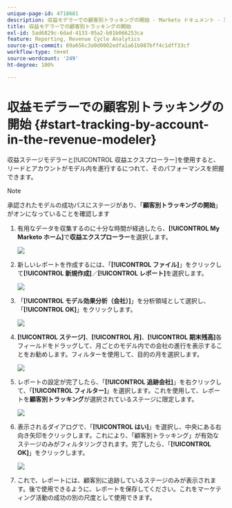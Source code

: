 ```yaml
---
unique-page-id: 4718681
description: 収益モデラーでの顧客別トラッキングの開始 - Marketo ドキュメント - 製品ドキュメント
title: 収益モデラーでの顧客別トラッキングの開始
exl-id: 5ad6829c-6dad-4133-95a2-b01b066253ca
feature: Reporting, Revenue Cycle Analytics
source-git-commit: 09a656c3a0d0002edfa1a61b987bff4c1dff33cf
workflow-type: tm+mt
source-wordcount: '249'
ht-degree: 100%

---
```


# 収益モデラーでの顧客別トラッキングの開始 {#start-tracking-by-account-in-the-revenue-modeler}

収益ステージモデラーと[!UICONTROL 収益エクスプローラー]を使用すると、リードとアカウントがモデル内を進行するにつれて、そのパフォーマンスを把握できます。

>[!NOTE]
>
>承認されたモデルの成功パスにステージがあり、「**顧客別トラッキングの開始**」がオンになっていることを確認します

1. 有用なデータを収集するのに十分な時間が経過したら、**[!UICONTROL My Marketo ホーム]**&#x200B;で&#x200B;**収益エクスプローラー**&#x200B;を選択します。

   ![](assets/image2015-4-29-16-3a36-3a2.png)

1. 新しいレポートを作成するには、「**[!UICONTROL ファイル]**」をクリックして&#x200B;**[!UICONTROL 新規作成]**／**[!UICONTROL レポート]**&#x200B;を選択します。

   ![](assets/image2015-4-29-16-3a38-3a44.png)

1. 「**[!UICONTROL モデル効果分析（会社）]**」を分析領域として選択し、「**[!UICONTROL OK]**」をクリックします。

   ![](assets/image2015-4-29-16-3a41-3a47.png)

1. **[!UICONTROL ステージ]**、**[!UICONTROL 月]**、**[!UICONTROL 期末残高]**&#x200B;各フィールドをドラッグして、月ごとのモデル内での会社の進行を表示することをお勧めします。フィルターを使用して、目的の月を選択します。

   ![](assets/image2015-4-29-17-3a16-3a1.png)

1. レポートの設定が完了したら、「**[!UICONTROL 追跡会社]**」を右クリックして、「**[!UICONTROL フィルター]**」を選択します。これを使用して、レポートを&#x200B;**顧客別トラッキング**&#x200B;が選択されているステージに限定します。

   ![](assets/image2015-4-29-17-3a18-3a9.png)

1. 表示されるダイアログで、「**[!UICONTROL はい]**」を選択し、中央にある右向き矢印をクリックします。これにより、「顧客別トラッキング」が有効なステージのみがフィルタリングされます。完了したら、「**[!UICONTROL OK]**」をクリックします。

   ![](assets/image2015-6-9-16-3a21-3a3.png)

1. これで、レポートには、顧客別に追跡しているステージのみが表示されます。後で使用できるように、レポートを保存してください。これをマーケティング活動の成功の別の尺度として使用できます。

